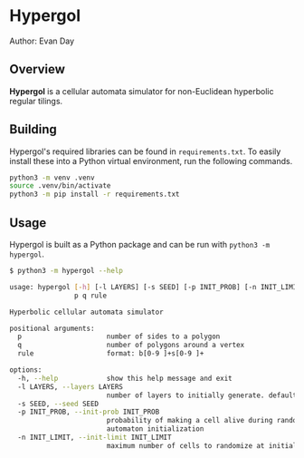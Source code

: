 # Hypergol
Author: Evan Day

## Overview

**Hypergol** is a cellular automata simulator for non-Euclidean hyperbolic regular tilings.

## Building

Hypergol's required libraries can be found in `requirements.txt`. To easily install these into a Python virtual environment, run the following commands.

```sh
python3 -m venv .venv
source .venv/bin/activate
python3 -m pip install -r requirements.txt
```

## Usage

Hypergol is built as a Python package and can be run with `python3 -m hypergol`.

```bash
$ python3 -m hypergol --help

usage: hypergol [-h] [-l LAYERS] [-s SEED] [-p INIT_PROB] [-n INIT_LIMIT]
                p q rule

Hyperbolic cellular automata simulator

positional arguments:
  p                     number of sides to a polygon
  q                     number of polygons around a vertex
  rule                  format: b[0-9 ]+s[0-9 ]+

options:
  -h, --help            show this help message and exit
  -l LAYERS, --layers LAYERS
                        number of layers to initially generate. default: 6
  -s SEED, --seed SEED
  -p INIT_PROB, --init-prob INIT_PROB
                        probability of making a cell alive during random
                        automaton initialization
  -n INIT_LIMIT, --init-limit INIT_LIMIT
                        maximum number of cells to randomize at initialization
```
